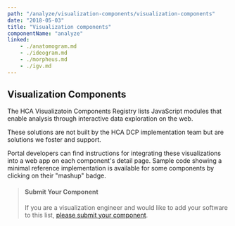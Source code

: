```yaml
---
path: "/analyze/visualization-components/visualization-components"
date: "2018-05-03"
title: "Visualization components"
componentName: "analyze"
linked:
    - ./anatomogram.md
    - ./ideogram.md
    - ./morpheus.md
    - ./igv.md
---
```



## Visualization Components
The HCA Visualizatoin Components Registry lists JavaScript modules that enable analysis through interactive data exploration on the web.  

 These solutions are not built by the HCA DCP implementation team but are solutions we foster and support. 

Portal developers can find instructions for integrating these visualizations into a web app on each component's detail page. Sample code showing a minimal reference implementation is available for some components by clicking on their "mashup" badge.
   

>#### Submit Your Component
>If you are a visualization engineer and would like to add your software to this list, [please submit your component](https://github.com/HumanCellAtlas/data-portal-content/issues/new/?template=submit-visualization-component-package.md).

